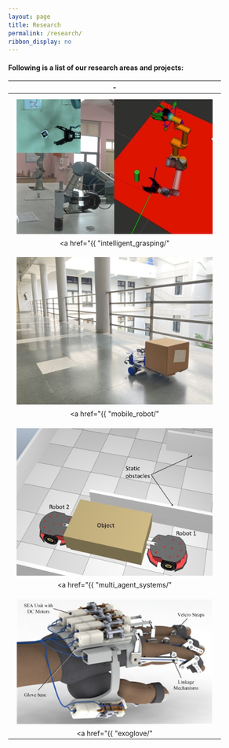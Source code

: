 ```yaml
---
layout: page
title: Research
permalink: /research/
ribbon_display: no
---
```


#### Following is a list of our research areas and projects:

| - |
| :-------------: |
|<img align="left" style="padding: 10px" src="/images/disassembly/ur5.jpg" alt="Picture not available" width="400" > <br/> <br/> <a href="{{ "intelligent_grasping/" | relative_url }}"> {{ "__Intelligent grasping and manipulation:__" | escape }}</a>  : This research aims to develop perception, motion planning and control algorithms for intelligent grasping and manipulation in real world conditions. We also explore the application of intelligent grasping and manipulation for practical applications such as human-robot collaborative workspace. This project is funded by the Accenture – IIT Madras Centre of Excellence. |
||
| <img align="left" style="padding: 10px" src="/images/mobile_robot/mobile_vision.jpg" alt="Picture not available" width="400" > <br/> <br/> <a href="{{ "mobile_robot/" | relative_url }}"> {{ "__Motion Planning for Mobile Robots:__" | escape }}</a>  This research aims to develop autonomous navigation capabilities for mobile robots in indoor and outdoor environments. This includes localization of indoor mobile robots in GPS denied environment, and path planning in human centric environments as well. This project is funded by the New Faculty Initiation Grant (NFIG) from IIT Madras. |
||
| <img align="left" style="padding: 10px" src="/images/mobile_manipulation/mobile_manipulation.jpg" alt="Picture not available" width="400"> <br/> <br/> <a href="{{ "multi_agent_systems/" | relative_url }}"> {{ "__Multi-agent systems:__" | escape }}</a> Robotic systems have been deployed extensively for manipulation and transportation tasks in warehouses. But the majority of these applications involve a single robot interacting with an object in a given instant. This in turn limits the size and weight of the object that can be handled. Multi-agent systems provide a natural solution in this scenario. This project is funded by the Start-up Research Grant (SRG) under Science & Engineering Research Board (SERB).| 
||
| <img align="left" style="padding: 10px" src="/images/exo/exo.png" alt="Picture not available" width="400" > <br/> <br/> <a href="{{ "exoglove/" | relative_url }}"> {{ "__Designing an exoskeleton glove to help assist and rehabilitate brachial plexus patients:__" | escape }}</a>  This research aims to develop a 2 Degree of Freedom mechanism that could mimic the motion of a human finger. Extending this design into a full glove with series elastic actuation will allow us to create an exoskeleton glove that could assist patients in performing a wide variety of grasps. The final goal of this research at the Autonomous Systems Lab at IIT Madras, will be to deliver a viable product that could assist with the everyday challenges faced by patients in India. This project is funded by the New Faculty Initiation Grant (NFIG) from IIT Madras. |

